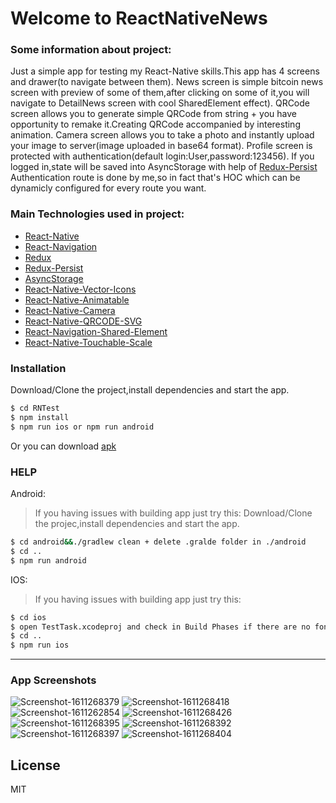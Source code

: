 # Welcome to ReactNativeNews


### Some information about project:
Just a simple app for testing my React-Native skills.This app has 4 screens and drawer(to navigate between them).
News screen is simple bitcoin news screen with preview of some of them,after clicking on some of it,you will navigate to DetailNews screen with cool SharedElement effect).
QRCode screen allows you to generate simple QRCode from string + you have opportunity to remake it.Creating QRCode accompanied by interesting animation.
Camera screen allows you to take a photo and instantly upload your image to server(image uploaded in base64 format).
Profile screen is protected with authentication(default login:User,password:123456).
If you logged in,state will be saved into AsyncStorage with help of [Redux-Persist](https://github.com/rt2zz/redux-persist#readme)
Authentication route is done by me,so in fact that's HOC which can be dynamicly configured for every route you want.

### Main Technologies used in project:
* [React-Native](https://github.com/facebook/react-native)
* [React-Navigation](https://github.com/react-navigation/react-navigation)
* [Redux](https://github.com/reduxjs/redux)
* [Redux-Persist](https://github.com/rt2zz/redux-persist)
* [AsyncStorage](https://github.com/react-native-async-storage/async-storage)
* [React-Native-Vector-Icons](https://github.com/oblador/react-native-vector-icons)
* [React-Native-Animatable](https://github.com/oblador/react-native-animatable)
* [React-Native-Camera](https://github.com/react-native-camera/react-native-camera)
* [React-Native-QRCODE-SVG](https://github.com/awesomejerry/react-native-qrcode-svg)
* [React-Navigation-Shared-Element](https://github.com/IjzerenHein/react-navigation-shared-element)
* [React-Native-Touchable-Scale](https://github.com/kohver/react-native-touchable-scale)

### Installation
Download/Clone the project,install dependencies and start the app.
```sh
$ cd RNTest
$ npm install
$ npm run ios or npm run android
```
Or you can download [apk](https://drive.google.com/drive/folders/1whpyhnbLQx4togQHChU_JpA5hgV76Z12?usp=sharing)

### HELP
 Android:
 > If you having issues with building app just try this:
 Download/Clone the projec,install dependencies and start the app.
```sh
$ cd android&&./gradlew clean + delete .gralde folder in ./android
$ cd ..
$ npm run android 
```
 IOS:
 > If you having issues with building app just try this:
  ```sh
$ cd ios
$ open TestTask.xcodeproj and check in Build Phases if there are no fonts files in Copy Bundle Resources dropdown
$ cd ..
$ npm run ios
```

----
### App Screenshots 
<img src="https://i.ibb.co/ypXSFKF/Screenshot-1611268379.png" alt="Screenshot-1611268379" border="0">
<img src="https://i.ibb.co/Tw2GMfY/Screenshot-1611268418.png" alt="Screenshot-1611268418" border="0">
<img src="https://i.ibb.co/tDFyYy6/Screenshot-1611262854.png" alt="Screenshot-1611262854" border="0">
<img src="https://i.ibb.co/khZVDyd/Screenshot-1611268426.png" alt="Screenshot-1611268426" border="0">
<img src="https://i.ibb.co/P4PpWyD/Screenshot-1611268395.png" alt="Screenshot-1611268395" border="0">
<img src="https://i.ibb.co/1nNJT5d/Screenshot-1611268392.png" alt="Screenshot-1611268392" border="0">
<img src="https://i.ibb.co/PxvZ41d/Screenshot-1611268397.png" alt="Screenshot-1611268397" border="0">
<img src="https://i.ibb.co/gjTdVfq/Screenshot-1611268404.png" alt="Screenshot-1611268404" border="0">

License
----
MIT

